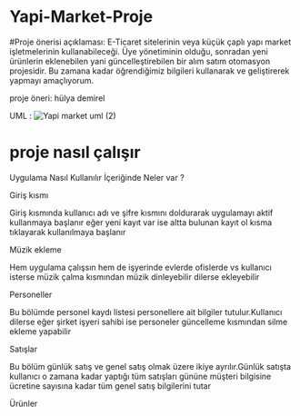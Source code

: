 # Yapi-Market-Proje
#Proje önerisi açıklaması:
E-Ticaret sitelerinin veya küçük çaplı yapı market işletmelerinin kullanabileceği. Üye yönetiminin olduğu, sonradan yeni ürünlerin eklenebilen yani güncelleştirebilen bir alım satım otomasyon projesidir. Bu zamana kadar öğrendiğimiz bilgileri kullanarak ve geliştirerek yapmayı amaçlıyorum.

proje öneri: hülya demirel

UML :
![Yapi market uml (2)](https://user-images.githubusercontent.com/100669779/165162745-02798101-a73d-43b0-911a-4900adb5ebe6.png)
# proje nasıl çalışır 
Uygulama Nasıl Kullanılır İçeriğinde Neler var ?

Giriş kısmı 

Giriş kısmında kullanıcı adı ve şifre kısmını doldurarak uygulamayı aktif kullanmaya başlanır eğer yeni kayıt var ise altta bulunan kayıt ol kısma tıklayarak kullanılmaya başlanır 

Müzik ekleme

Hem uygulama çalışsın hem de işyerinde evlerde ofislerde vs kullanıcı isterse müzik çalma kısmından müzik dinleyebilir dilerse ekleyebilir

Personeller 

Bu bölümde personel kaydı listesi personellere ait bilgiler tutulur.Kullanıcı dilerse eğer şirket işyeri sahibi ise personeler güncelleme kısmından silme ekleme yapabilir

Satışlar 

Bu bölüm günlük satış ve genel satış olmak üzere ikiye ayrılır.Günlük satışta kullanıcı o zamana kadar yaptığı tüm satışları gününe müşteri bilgisine ücretine sayısına kadar tüm genel satış bilgilerini tutar

Ürünler 

